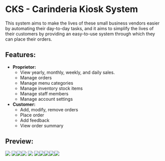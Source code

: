 #  CKS - Carinderia Kiosk System

This system aims to make the lives of these small business vendors easier by automating their day-to-day tasks, and it aims to simplify the lives of their customers by providing an easy-to-use system through which they can place their orders.


## Features:

- **Proprietor:**
  - View yearly, monthly, weekly, and daily sales.
  - Manage orders
  - Manage menu categories
  - Manage inventory stock items
  - Manage staff members
  - Manage account settings
- **Customer:**
  - Add, modify, remove orders
  - Place order
  - Add feedback
  - View order summary 

## Preview:
![](https://lh5.googleusercontent.com/sLXXSi_3ul9ZyppKlkyqGBSUyTF1tRVfXsk2s5AlZ_ZUMv208IJETm3podPMIS3teQ4ectUpSOsxJGX-N00ddLe6rS5MHdp-yA7LJIM5KADdBr9a3Hn4ygj2DGXlfvGw5GiwbmkByW-QyDAJNMLSSw)
![](https://lh5.googleusercontent.com/6VsvBpehBrMTWPPRLx4CanHxE0H-1VsJykawC5ocesnRpEVi_d0MkzMY__5BwmMXC0diTRb6Ci79cl9exp3MjOXdSPUGOqJxbG_KFrAMf-6euS0OHNwvK38habMrj155CD0qHbJpTJrYSK5c1KO9aw)![](https://lh6.googleusercontent.com/P07gU8MVcYVvN29Pi3fIKpwwNkHHQqzGJIHERqpTWnd94048FacittKg5SByDoLjWFTjE7sGamW8BJ_0plhhERL-_hYjg7zuW2THNozxkUkyf0MdFMlYZQZbM3RPa-8WwZE8S1SJnT5vo2Kv5cx9mw)![](https://lh3.googleusercontent.com/ChhbGUsbgw90LHQjxa-l6OHJVmUGY9ZqaFfNv0uovdLtaJvAFFdJkVCLuxOFiMbGAUhYY3Kn0Zvn_lSFNASS4Gq2WqN7mW1OXTc71hPxbe7e4jtYAL2B0TxmQ7WaUHh8eqiVgvHvvi1739_7XCJrqw)
![](https://lh4.googleusercontent.com/zfn6mgeVmCov3ymqP222yp-aDUjJopgmzO8b2ndKwbEcyqBlfNwlRnVasg3sDkLet2fFZz_Ybwx8oKXgZswihoRztdpwMbjmWer9AII102zYfNzczSxVDMSGepdPMoSdhSHMQHkGrNbA00sVizX0uA)
![](https://lh6.googleusercontent.com/gXSQ9onmY5M-lKgrP54NyEEW3A-tXPDrBaTDCtvvZgci0b-fsw1Y3C9y_iw4tSTCfNXiMnfoU2Qz9eUkVXB4RpRJSxoH7TtRpP4gxKPuqhUES3u3X8587ZuiTS5YcFHDuq8Pw8-Mbp6hZHwYIViA8A)![](https://lh5.googleusercontent.com/-fsQTmhj3hkx7OhfaPzWo9cGIWuv_GR_adK23Og8GvNDzvjctgUYhWuBsBn3ZZotpIM6jdFqjGBcY1SVqjWoY2EzOWKAGIprAUG-vUHs1FjktTlvrqN1x55Xt4HxvDqHLN8ilvpPRGfpktbuQ-z94w)![](https://lh4.googleusercontent.com/jGBkJuHGyfKv94xyoxsAc5UbUJHzxZO5PxxeUJloAS4t-Cqh3SDCY6oZTYQQ2vNQws-XMfAOKX9uYHWa4bu1ZcjxfnOAaM4H1PlRiK9Ms12V7N0qC6bdUR8idslmYDYzsdXg8GQa9XL7JrjVi4l8cQ)![](https://lh5.googleusercontent.com/CIiW4slYUVhoG0AH1JZj579MAauoy9a4Vavb4deyjTr48yQ2mv7OgsNWdRdZqcamKe-2qZhPA6HNUHq8GMjhnqixVXgGfzQZxye5wfC2RcvRlbdw4-tvwt67PXozFSMrUWjpqUIdyUVvcYEQEIy7eA)![](https://lh6.googleusercontent.com/OBWYGHZmXUukPlkflQHW8XNnBqLZVoILWJ7JIN2nRlaOc_emdNTJzoBzzVo2nYKwhx1rWwbSkAyS8AeU-QlLvyVEZkZk5xg350TtN7ji3m-nb0fLPakkNXAjyW4Nq8fppZ8H_N5nIe2ALgNGg-RILw)
